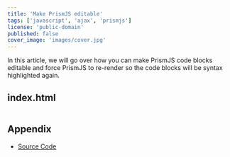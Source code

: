```yaml
---
title: 'Make PrismJS editable'
tags: ['javascript', 'ajax', 'prismjs']
license: 'public-domain'
published: false
cover_image: 'images/cover.jpg'
---
```


In this article, we will go over how you can make PrismJS code blocks editable and force PrismJS to re-render so the code
blocks will be syntax highlighted again.

## index.html

```html
```


## Appendix

- [Source Code](https://gitlab.com/hmajid2301/articles/-/blob/master/23.%20React%20Hooks%2C%20Context%20%26%20Local%20Storage/source_code)